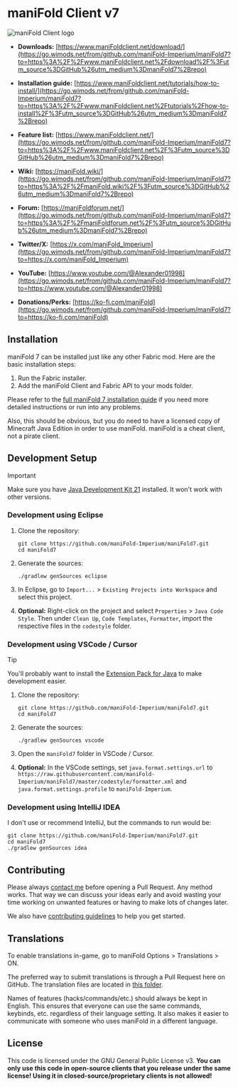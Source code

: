 # maniFold Client v7

![maniFold Client logo](https://img.wimods.net/github.com/maniFold-Imperium/maniFold7?to=https://maniFold.wiki/_media/logo/maniFold_758x192.webp)

- **Downloads:** [https://www.maniFoldclient.net/download/](https://go.wimods.net/from/github.com/maniFold-Imperium/maniFold7?to=https%3A%2F%2Fwww.maniFoldclient.net%2Fdownload%2F%3Futm_source%3DGitHub%26utm_medium%3DmaniFold7%2Brepo)

- **Installation guide:** [https://www.maniFoldclient.net/tutorials/how-to-install/](https://go.wimods.net/from/github.com/maniFold-Imperium/maniFold7?to=https%3A%2F%2Fwww.maniFoldclient.net%2Ftutorials%2Fhow-to-install%2F%3Futm_source%3DGitHub%26utm_medium%3DmaniFold7%2Brepo)

- **Feature list:** [https://www.maniFoldclient.net/](https://go.wimods.net/from/github.com/maniFold-Imperium/maniFold7?to=https%3A%2F%2Fwww.maniFoldclient.net%2F%3Futm_source%3DGitHub%26utm_medium%3DmaniFold7%2Brepo)

- **Wiki:** [https://maniFold.wiki/](https://go.wimods.net/from/github.com/maniFold-Imperium/maniFold7?to=https%3A%2F%2FmaniFold.wiki%2F%3Futm_source%3DGitHub%26utm_medium%3DmaniFold7%2Brepo)

- **Forum:** [https://maniFoldforum.net/](https://go.wimods.net/from/github.com/maniFold-Imperium/maniFold7?to=https%3A%2F%2FmaniFoldforum.net%2F%3Futm_source%3DGitHub%26utm_medium%3DmaniFold7%2Brepo)	

- **Twitter/X:** [https://x.com/maniFold_Imperium](https://go.wimods.net/from/github.com/maniFold-Imperium/maniFold7?to=https://x.com/maniFold_Imperium)

- **YouTube:** [https://www.youtube.com/@Alexander01998](https://go.wimods.net/from/github.com/maniFold-Imperium/maniFold7?to=https://www.youtube.com/@Alexander01998)

- **Donations/Perks:** [https://ko-fi.com/maniFold](https://go.wimods.net/from/github.com/maniFold-Imperium/maniFold7?to=https://ko-fi.com/maniFold)

## Installation

maniFold 7 can be installed just like any other Fabric mod. Here are the basic installation steps:

1. Run the Fabric installer.
2. Add the maniFold Client and Fabric API to your mods folder.

Please refer to the [full maniFold 7 installation guide](https://go.wimods.net/from/github.com/maniFold-Imperium/maniFold7?to=https%3A%2F%2Fwww.maniFoldclient.net%2Ftutorials%2Fhow-to-install%2F%3Futm_source%3DGitHub%26utm_medium%3DmaniFold7%2Brepo) if you need more detailed instructions or run into any problems.

Also, this should be obvious, but you do need to have a licensed copy of Minecraft Java Edition in order to use maniFold. maniFold is a cheat client, not a pirate client.

## Development Setup

> [!IMPORTANT]
> Make sure you have [Java Development Kit 21](https://go.wimods.net/from/github.com/maniFold-Imperium/maniFold7?to=https%3A%2F%2Fadoptium.net%2F%3Fvariant%3Dopenjdk21%26jvmVariant%3Dhotspot) installed. It won't work with other versions.

### Development using Eclipse

1. Clone the repository:

   ```pwsh
   git clone https://github.com/maniFold-Imperium/maniFold7.git
   cd maniFold7
   ```

2. Generate the sources:

   ```pwsh
   ./gradlew genSources eclipse
   ```

3. In Eclipse, go to `Import...` > `Existing Projects into Workspace` and select this project.

4. **Optional:** Right-click on the project and select `Properties` > `Java Code Style`. Then under `Clean Up`, `Code Templates`, `Formatter`, import the respective files in the `codestyle` folder.

### Development using VSCode / Cursor

> [!TIP]
> You'll probably want to install the [Extension Pack for Java](https://go.wimods.net/from/github.com/maniFold-Imperium/maniFold7?to=https%3A%2F%2Fmarketplace.visualstudio.com%2Fitems%3FitemName%3Dvscjava.vscode-java-pack) to make development easier.

1. Clone the repository:

   ```pwsh
   git clone https://github.com/maniFold-Imperium/maniFold7.git
   cd maniFold7
   ```

2. Generate the sources:

   ```pwsh
   ./gradlew genSources vscode
   ```

3. Open the `maniFold7` folder in VSCode / Cursor.

4. **Optional:** In the VSCode settings, set `java.format.settings.url` to `https://raw.githubusercontent.com/maniFold-Imperium/maniFold7/master/codestyle/formatter.xml` and `java.format.settings.profile` to `maniFold-Imperium`.

### Development using IntelliJ IDEA

I don't use or recommend IntelliJ, but the commands to run would be:

```pwsh
git clone https://github.com/maniFold-Imperium/maniFold7.git
cd maniFold7
./gradlew genSources idea
```


## Contributing

Please always [contact me](https://go.wimods.net/from/github.com/maniFold-Imperium/maniFold7?to=https%3A%2F%2Fwww.maniFoldclient.net%2Fcontact%2F%3Futm_source%3DGitHub%26utm_medium%3DmaniFold7%2Brepo) before opening a Pull Request. Any method works. That way we can discuss your ideas early and avoid wasting your time working on unwanted features or having to make lots of changes later.

We also have [contributing guidelines](https://go.wimods.net/from/github.com/maniFold-Imperium/maniFold7?to=https://github.com/maniFold-Imperium/maniFold7/blob/master/CONTRIBUTING.md) to help you get started.

## Translations

To enable translations in-game, go to maniFold Options > Translations > ON.

The preferred way to submit translations is through a Pull Request here on GitHub. The translation files are located in [this folder](https://go.wimods.net/from/github.com/maniFold-Imperium/maniFold7?to=https://github.com/maniFold-Imperium/maniFold7/tree/master/src/main/resources/assets/maniFold/translations).

Names of features (hacks/commands/etc.) should always be kept in English. This ensures that everyone can use the same commands, keybinds, etc. regardless of their language setting. It also makes it easier to communicate with someone who uses maniFold in a different language.

## License

This code is licensed under the GNU General Public License v3. **You can only use this code in open-source clients that you release under the same license! Using it in closed-source/proprietary clients is not allowed!**
